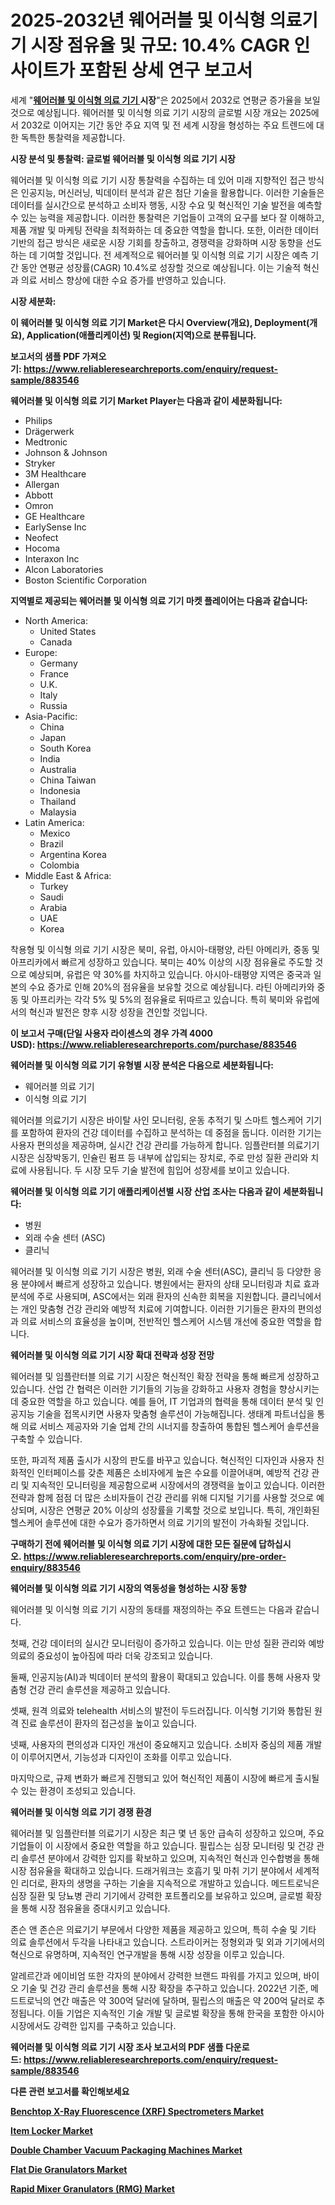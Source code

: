 <p><h1>2025-2032년 웨어러블 및 이식형 의료기기 시장 점유율 및 규모: 10.4% CAGR 인사이트가 포함된 상세 연구 보고서</h1></p><p>세계 "<strong><a href="https://www.reliableresearchreports.com/wearable-and-implantable-medical-devices-r883546?utm_campaign=105&utm_medium=8&utm_source=Github&utm_content=ia&utm_term=12042025&utm_id=wearable-and-implantable-medical-devices">웨어러블 및 이식형 의료 기기&nbsp;</a></strong><strong>시장</strong>"은 2025에서 2032로 연평균 증가율을 보일 것으로 예상됩니다. 웨어러블 및 이식형 의료 기기 시장의 글로벌 시장 개요는 2025에서 2032로 이어지는 기간 동안 주요 지역 및 전 세계 시장을 형성하는 주요 트렌드에 대한 독특한 통찰력을 제공합니다.</p>
<p><strong>시장 분석 및 통찰력: 글로벌 웨어러블 및 이식형 의료 기기 시장</strong></p>
<p><p>웨어러블 및 이식형 의료 기기 시장 통찰력을 수집하는 데 있어 미래 지향적인 접근 방식은 인공지능, 머신러닝, 빅데이터 분석과 같은 첨단 기술을 활용합니다. 이러한 기술들은 데이터를 실시간으로 분석하고 소비자 행동, 시장 수요 및 혁신적인 기술 발전을 예측할 수 있는 능력을 제공합니다. 이러한 통찰력은 기업들이 고객의 요구를 보다 잘 이해하고, 제품 개발 및 마케팅 전략을 최적화하는 데 중요한 역할을 합니다. 또한, 이러한 데이터 기반의 접근 방식은 새로운 시장 기회를 창출하고, 경쟁력을 강화하며 시장 동향을 선도하는 데 기여할 것입니다. 전 세계적으로 웨어러블 및 이식형 의료 기기 시장은 예측 기간 동안 연평균 성장률(CAGR) 10.4%로 성장할 것으로 예상됩니다. 이는 기술적 혁신과 의료 서비스 향상에 대한 수요 증가를 반영하고 있습니다.</p><a href="%7CAUTHORITHY_DOMAIN_URL%7C?utm_campaign=105&utm_medium=8&utm_source=Github&utm_content=ia&utm_term=12042025&utm_id=wearable-and-implantable-medical-devices"></a></p>
<p><strong>시장 세분화:</strong></p>
<p><strong>이 웨어러블 및 이식형 의료 기기 Market은 다시 Overview(개요), Deployment(개요), Application(애플리케이션) 및 Region(지역)으로 분류됩니다.</strong></p>
<p><strong>보고서의 샘플 PDF 가져오기:&nbsp;<a href="https://www.reliableresearchreports.com/enquiry/request-sample/883546?utm_campaign=105&utm_medium=8&utm_source=Github&utm_content=ia&utm_term=12042025&utm_id=wearable-and-implantable-medical-devices">https://www.reliableresearchreports.com/enquiry/request-sample/883546</a></strong><strong></strong></p>
<p><strong>웨어러블 및 이식형 의료 기기 Market Player는 다음과 같이 세분화됩니다:</strong></p>
<p><ul><li>Philips</li><li>Drägerwerk</li><li>Medtronic</li><li>Johnson & Johnson</li><li>Stryker</li><li>3M Healthcare</li><li>Allergan</li><li>Abbott</li><li>Omron</li><li>GE Healthcare</li><li>EarlySense Inc</li><li>Neofect</li><li>Hocoma</li><li>Interaxon Inc</li><li>Alcon Laboratories</li><li>Boston Scientific Corporation</li></ul></p>
<p><strong>지역별로 제공되는 웨어러블 및 이식형 의료 기기 마켓 플레이어는 다음과 같습니다:</strong></p>
<p><ul>
    <li>
        North America:
        <ul>
            <li>United States</li>
            <li>Canada</li>
        </ul>
    </li>
    <li>
        Europe:
        <ul>
            <li>Germany</li>
            <li>France</li>
            <li>U.K.</li>
            <li>Italy</li>
            <li>Russia</li>
        </ul>
    </li>
    <li>
        Asia-Pacific:
        <ul>
            <li>China</li>
            <li>Japan</li>
            <li>South Korea</li>
            <li>India</li>
            <li>Australia</li>
            <li>China Taiwan</li>
            <li>Indonesia</li>
            <li>Thailand</li>
            <li>Malaysia</li>
        </ul>
    </li>
    <li>
        Latin America:
        <ul>
            <li>Mexico</li>
            <li>Brazil</li>
            <li>Argentina Korea</li>
            <li>Colombia</li>
        </ul>
    </li>
    <li>
        Middle East & Africa:
        <ul>
            <li>Turkey</li>
            <li>Saudi</li>
            <li>Arabia</li>
            <li>UAE</li>
            <li>Korea</li>
        </ul>
    </li>
    </ul></p>
<p><p>착용형 및 이식형 의료 기기 시장은 북미, 유럽, 아시아-태평양, 라틴 아메리카, 중동 및 아프리카에서 빠르게 성장하고 있습니다. 북미는 40% 이상의 시장 점유율로 주도할 것으로 예상되며, 유럽은 약 30%를 차지하고 있습니다. 아시아-태평양 지역은 중국과 일본의 수요 증가로 인해 20%의 점유율을 보유할 것으로 예상됩니다. 라틴 아메리카와 중동 및 아프리카는 각각 5% 및 5%의 점유율로 뒤따르고 있습니다. 특히 북미와 유럽에서의 혁신과 발전은 향후 시장 성장을 견인할 것입니다.</p></p>
<p><strong>이 보고서 구매(단일 사용자 라이센스의 경우 가격 4000 USD):&nbsp;<a href="https://www.reliableresearchreports.com/purchase/883546?utm_campaign=105&utm_medium=8&utm_source=Github&utm_content=ia&utm_term=12042025&utm_id=wearable-and-implantable-medical-devices">https://www.reliableresearchreports.com/purchase/883546</a></strong></p>
<p><strong>웨어러블 및 이식형 의료 기기 유형별 시장 분석은 다음으로 세분화됩니다:</strong></p>
<p><ul><li>웨어러블 의료 기기</li><li>이식형 의료 기기</li></ul></p>
<p><p>웨어러블 의료기기 시장은 바이탈 사인 모니터링, 운동 추적기 및 스마트 헬스케어 기기를 포함하여 환자의 건강 데이터를 수집하고 분석하는 데 중점을 둡니다. 이러한 기기는 사용자 편의성을 제공하며, 실시간 건강 관리를 가능하게 합니다. 임플란터블 의료기기 시장은 심장박동기, 인슐린 펌프 등 내부에 삽입되는 장치로, 주로 만성 질환 관리와 치료에 사용됩니다. 두 시장 모두 기술 발전에 힘입어 성장세를 보이고 있습니다.</p></p>
<p><strong>웨어러블 및 이식형 의료 기기 애플리케이션별 시장 산업 조사는 다음과 같이 세분화됩니다:</strong></p>
<p><ul><li>병원</li><li>외래 수술 센터 (ASC)</li><li>클리닉</li></ul></p>
<p><p>웨어러블 및 이식형 의료 기기 시장은 병원, 외래 수술 센터(ASC), 클리닉 등 다양한 응용 분야에서 빠르게 성장하고 있습니다. 병원에서는 환자의 상태 모니터링과 치료 효과 분석에 주로 사용되며, ASC에서는 외래 환자의 신속한 회복을 지원합니다. 클리닉에서는 개인 맞춤형 건강 관리와 예방적 치료에 기여합니다. 이러한 기기들은 환자의 편의성과 의료 서비스의 효율성을 높이며, 전반적인 헬스케어 시스템 개선에 중요한 역할을 합니다.</p></p>
<p><strong>웨어러블 및 이식형 의료 기기 시장 확대 전략과 성장 전망</strong></p>
<p><p>웨어러블 및 임플란터블 의료 기기 시장은 혁신적인 확장 전략을 통해 빠르게 성장하고 있습니다. 산업 간 협력은 이러한 기기들의 기능을 강화하고 사용자 경험을 향상시키는 데 중요한 역할을 하고 있습니다. 예를 들어, IT 기업과의 협력을 통해 데이터 분석 및 인공지능 기술을 접목시키면 사용자 맞춤형 솔루션이 가능해집니다. 생태계 파트너십을 통해 의료 서비스 제공자와 기술 업체 간의 시너지를 창출하여 통합된 헬스케어 솔루션을 구축할 수 있습니다.</p><p>또한, 파괴적 제품 출시가 시장의 판도를 바꾸고 있습니다. 혁신적인 디자인과 사용자 친화적인 인터페이스를 갖춘 제품은 소비자에게 높은 수요를 이끌어내며, 예방적 건강 관리 및 지속적인 모니터링을 제공함으로써 시장에서의 경쟁력을 높이고 있습니다. 이러한 전략과 함께 점점 더 많은 소비자들이 건강 관리를 위해 디지털 기기를 사용할 것으로 예상되며, 시장은 연평균 20% 이상의 성장률을 기록할 것으로 보입니다. 특히, 개인화된 헬스케어 솔루션에 대한 수요가 증가하면서 의료 기기의 발전이 가속화될 것입니다.</p></p>
<p><strong>구매하기 전에 웨어러블 및 이식형 의료 기기 시장에 대한 모든 질문에 답하십시오.&nbsp;<a href="https://www.reliableresearchreports.com/enquiry/pre-order-enquiry/883546?utm_campaign=105&utm_medium=8&utm_source=Github&utm_content=ia&utm_term=12042025&utm_id=wearable-and-implantable-medical-devices">https://www.reliableresearchreports.com/enquiry/pre-order-enquiry/883546</a></strong><strong></strong></p>
<p><strong>웨어러블 및 이식형 의료 기기 시장의 역동성을 형성하는 시장 동향</strong></p>
<p><p>웨어러블 및 이식형 의료 기기 시장의 동태를 재정의하는 주요 트렌드는 다음과 같습니다. </p><p>첫째, 건강 데이터의 실시간 모니터링이 증가하고 있습니다. 이는 만성 질환 관리와 예방 의료의 중요성이 높아짐에 따라 더욱 강조되고 있습니다. </p><p>둘째, 인공지능(AI)과 빅데이터 분석의 활용이 확대되고 있습니다. 이를 통해 사용자 맞춤형 건강 관리 솔루션을 제공하고 있습니다. </p><p>셋째, 원격 의료와 telehealth 서비스의 발전이 두드러집니다. 이식형 기기와 통합된 원격 진료 솔루션이 환자의 접근성을 높이고 있습니다. </p><p>넷째, 사용자의 편의성과 디자인 개선이 중요해지고 있습니다. 소비자 중심의 제품 개발이 이루어지면서, 기능성과 디자인이 조화를 이루고 있습니다. </p><p>마지막으로, 규제 변화가 빠르게 진행되고 있어 혁신적인 제품이 시장에 빠르게 출시될 수 있는 환경이 조성되고 있습니다.</p></p>
<p><strong>웨어러블 및 이식형 의료 기기 경쟁 환경</strong></p>
<p><p>웨어러블 및 임플란터블 의료기기 시장은 최근 몇 년 동안 급속히 성장하고 있으며, 주요 기업들이 이 시장에서 중요한 역할을 하고 있습니다. 필립스는 심장 모니터링 및 건강 관리 솔루션 분야에서 강력한 입지를 확보하고 있으며, 지속적인 혁신과 인수합병을 통해 시장 점유율을 확대하고 있습니다. 드래거워크는 호흡기 및 마취 기기 분야에서 세계적인 리더로, 환자의 생명을 구하는 기술을 지속적으로 개발하고 있습니다. 메드트로닉은 심장 질환 및 당뇨병 관리 기기에서 강력한 포트폴리오를 보유하고 있으며, 글로벌 확장을 통해 시장 점유율을 증대시키고 있습니다. </p><p>존슨 앤 존슨은 의료기기 부문에서 다양한 제품을 제공하고 있으며, 특히 수술 및 기타 의료 솔루션에서 두각을 나타내고 있습니다. 스트라이커는 정형외과 및 외과 기기에서의 혁신으로 유명하며, 지속적인 연구개발을 통해 시장 성장을 이루고 있습니다. </p><p>알레르간과 에이비엄 또한 각자의 분야에서 강력한 브랜드 파워를 가지고 있으며, 바이오 기술 및 건강 관리 솔루션을 통해 시장 확장을 추구하고 있습니다. 2022년 기준, 메드트로닉의 연간 매출은 약 300억 달러에 달하며, 필립스의 매출은 약 200억 달러로 추정됩니다. 이들 기업은 지속적인 기술 개발 및 글로벌 확장을 통해 한국을 포함한 아시아 시장에서도 강력한 입지를 구축하고 있습니다.</p></p>
<p><strong>웨어러블 및 이식형 의료 기기 시장 조사 보고서의 PDF 샘플 다운로드:&nbsp;<a href="https://www.reliableresearchreports.com/enquiry/request-sample/883546?utm_campaign=105&utm_medium=8&utm_source=Github&utm_content=ia&utm_term=12042025&utm_id=wearable-and-implantable-medical-devices">https://www.reliableresearchreports.com/enquiry/request-sample/883546</a></strong></p>
<p><strong></strong></p>
<p><strong></strong></p>
<p><strong></strong></p>
<p><strong></strong></p>
<p><strong>다른 관련 보고서를 확인해보세요</strong></p>
<p><strong><p><a href="https://github.com/ngozudapshi/Market-Research-Report-List-1/blob/main/benchtop-x-ray-fluorescence-xrf-spectrometers-market.md?utm_campaign=105&utm_medium=8&utm_source=Github&utm_content=ia&utm_term=12042025&utm_id=wearable-and-implantable-medical-devices">Benchtop X-Ray Fluorescence (XRF) Spectrometers Market</a></p><p><a href="https://github.com/vitrilaoire/Market-Research-Report-List-1/blob/main/item-locker-market.md?utm_campaign=105&utm_medium=8&utm_source=Github&utm_content=ia&utm_term=12042025&utm_id=wearable-and-implantable-medical-devices">Item Locker Market</a></p><p><a href="https://github.com/scaseiargas/Market-Research-Report-List-1/blob/main/double-chamber-vacuum-packaging-machines-market.md?utm_campaign=105&utm_medium=8&utm_source=Github&utm_content=ia&utm_term=12042025&utm_id=wearable-and-implantable-medical-devices">Double Chamber Vacuum Packaging Machines Market</a></p><p><a href="https://github.com/micbotam/Market-Research-Report-List-1/blob/main/flat-die-granulators-market.md?utm_campaign=105&utm_medium=8&utm_source=Github&utm_content=ia&utm_term=12042025&utm_id=wearable-and-implantable-medical-devices">Flat Die Granulators Market</a></p><p><a href="https://github.com/nabadeneme/Market-Research-Report-List-1/blob/main/rapid-mixer-granulators-rmg-market.md?utm_campaign=105&utm_medium=8&utm_source=Github&utm_content=ia&utm_term=12042025&utm_id=wearable-and-implantable-medical-devices">Rapid Mixer Granulators (RMG) Market</a></p></strong></p>